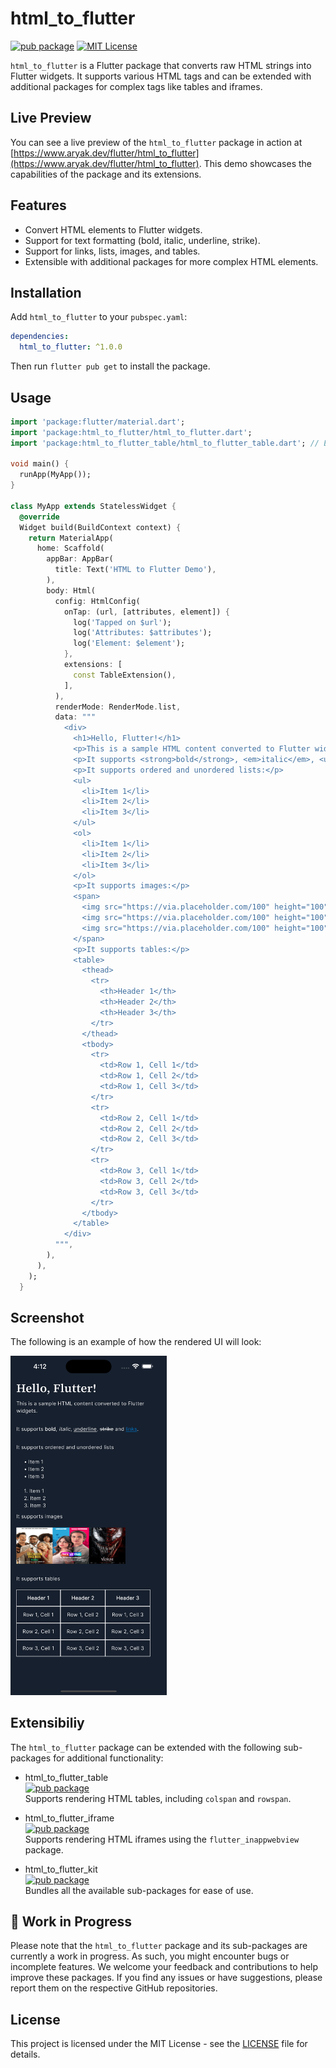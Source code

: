 # html_to_flutter

[![pub package](https://img.shields.io/pub/v/html_to_flutter.svg)](https://pub.dev/packages/html_to_flutter)
[![MIT License](https://img.shields.io/badge/license-MIT-blue.svg?style=flat)](https://github.com/devaryakjha/html_to_flutter/blob/master/LICENSE)

`html_to_flutter` is a Flutter package that converts raw HTML strings into Flutter widgets. It supports various HTML tags and can be extended with additional packages for complex tags like tables and iframes.

## Live Preview

You can see a live preview of the `html_to_flutter` package in action at [https://www.aryak.dev/flutter/html_to_flutter](https://www.aryak.dev/flutter/html_to_flutter). This demo showcases the capabilities of the package and its extensions.

## Features

- Convert HTML elements to Flutter widgets.
- Support for text formatting (bold, italic, underline, strike).
- Support for links, lists, images, and tables.
- Extensible with additional packages for more complex HTML elements.

## Installation

Add `html_to_flutter` to your `pubspec.yaml`:

```yaml
dependencies:
  html_to_flutter: ^1.0.0
```

Then run `flutter pub get` to install the package.

## Usage

```dart
import 'package:flutter/material.dart';
import 'package:html_to_flutter/html_to_flutter.dart';
import 'package:html_to_flutter_table/html_to_flutter_table.dart'; // Example extension

void main() {
  runApp(MyApp());
}

class MyApp extends StatelessWidget {
  @override
  Widget build(BuildContext context) {
    return MaterialApp(
      home: Scaffold(
        appBar: AppBar(
          title: Text('HTML to Flutter Demo'),
        ),
        body: Html(
          config: HtmlConfig(
            onTap: (url, [attributes, element]) {
              log('Tapped on $url');
              log('Attributes: $attributes');
              log('Element: $element');
            },
            extensions: [
              const TableExtension(),
            ],
          ),
          renderMode: RenderMode.list,
          data: """
            <div>
              <h1>Hello, Flutter!</h1>
              <p>This is a sample HTML content converted to Flutter widgets.</p>
              <p>It supports <strong>bold</strong>, <em>italic</em>, <u>underline</u>, <strike>strike</strike>, and <a href="https://flutter.dev">links</a>.</p>
              <p>It supports ordered and unordered lists:</p>
              <ul>
                <li>Item 1</li>
                <li>Item 2</li>
                <li>Item 3</li>
              </ul>
              <ol>
                <li>Item 1</li>
                <li>Item 2</li>
                <li>Item 3</li>
              </ol>
              <p>It supports images:</p>
              <span>
                <img src="https://via.placeholder.com/100" height="100" />
                <img src="https://via.placeholder.com/100" height="100" />
                <img src="https://via.placeholder.com/100" height="100" />
              </span>
              <p>It supports tables:</p>
              <table>
                <thead>
                  <tr>
                    <th>Header 1</th>
                    <th>Header 2</th>
                    <th>Header 3</th>
                  </tr>
                </thead>
                <tbody>
                  <tr>
                    <td>Row 1, Cell 1</td>
                    <td>Row 1, Cell 2</td>
                    <td>Row 1, Cell 3</td>
                  </tr>
                  <tr>
                    <td>Row 2, Cell 1</td>
                    <td>Row 2, Cell 2</td>
                    <td>Row 2, Cell 3</td>
                  </tr>
                  <tr>
                    <td>Row 3, Cell 1</td>
                    <td>Row 3, Cell 2</td>
                    <td>Row 3, Cell 3</td>
                  </tr>
                </tbody>
              </table>
            </div>
          """,
        ),
      ),
    );
  }
```

## Screenshot

The following is an example of how the rendered UI will look:

<img src="https://raw.githubusercontent.com/devaryakjha/html_to_flutter/main/screenshots/readme_example.png" width="250" />

## Extensibiliy

The `html_to_flutter` package can be extended with the following sub-packages for additional functionality:

- html_to_flutter_table  
   [![pub package](https://img.shields.io/pub/v/html_to_flutter_table.svg)](https://pub.dev/packages/html_to_flutter_table)  
  Supports rendering HTML tables, including `colspan` and `rowspan`.

- html_to_flutter_iframe  
  [![pub package](https://img.shields.io/pub/v/html_to_flutter_iframe.svg)](https://pub.dev/packages/html_to_flutter_iframe)  
  Supports rendering HTML iframes using the `flutter_inappwebview` package.

- html_to_flutter_kit  
  [![pub package](https://img.shields.io/pub/v/html_to_flutter_kit.svg)](https://pub.dev/packages/html_to_flutter_kit)  
  Bundles all the available sub-packages for ease of use.

## 🚧 Work in Progress

Please note that the `html_to_flutter` package and its sub-packages are currently a work in progress. As such, you might encounter bugs or incomplete features. We welcome your feedback and contributions to help improve these packages. If you find any issues or have suggestions, please report them on the respective GitHub repositories.

## License

This project is licensed under the MIT License - see the [LICENSE](https://github.com/devaryakjha/html_to_flutter/blob/master/LICENSE) file for details.
